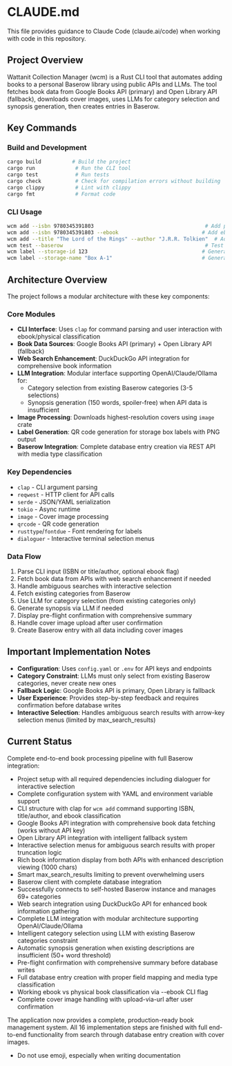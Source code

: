 # CLAUDE.md

This file provides guidance to Claude Code (claude.ai/code) when working with code in this repository.

## Project Overview

Wattanit Collection Manager (wcm) is a Rust CLI tool that automates adding books to a personal Baserow library using public APIs and LLMs. The tool fetches book data from Google Books API (primary) and Open Library API (fallback), downloads cover images, uses LLMs for category selection and synopsis generation, then creates entries in Baserow.

## Key Commands

### Build and Development
```bash
cargo build          # Build the project
cargo run             # Run the CLI tool
cargo test            # Run tests
cargo check           # Check for compilation errors without building
cargo clippy          # Lint with clippy
cargo fmt             # Format code
```

### CLI Usage
```bash
wcm add --isbn 9780345391803                                    # Add physical book by ISBN
wcm add --isbn 9780345391803 --ebook                           # Add ebook by ISBN
wcm add --title "The Lord of the Rings" --author "J.R.R. Tolkien"  # Add book by title/author
wcm test --baserow                                              # Test Baserow connection
wcm label --storage-id 123                                     # Generate QR label by storage ID
wcm label --storage-name "Box A-1"                             # Generate QR label by storage name
```

## Architecture Overview

The project follows a modular architecture with these key components:

### Core Modules
- **CLI Interface**: Uses `clap` for command parsing and user interaction with ebook/physical classification
- **Book Data Sources**: Google Books API (primary) + Open Library API (fallback)
- **Web Search Enhancement**: DuckDuckGo API integration for comprehensive book information
- **LLM Integration**: Modular interface supporting OpenAI/Claude/Ollama for:
  - Category selection from existing Baserow categories (3-5 selections)
  - Synopsis generation (150 words, spoiler-free) when API data is insufficient
- **Image Processing**: Downloads highest-resolution covers using `image` crate
- **Label Generation**: QR code generation for storage box labels with PNG output
- **Baserow Integration**: Complete database entry creation via REST API with media type classification

### Key Dependencies
- `clap` - CLI argument parsing
- `reqwest` - HTTP client for API calls
- `serde` - JSON/YAML serialization
- `tokio` - Async runtime
- `image` - Cover image processing
- `qrcode` - QR code generation
- `rusttype`/`fontdue` - Font rendering for labels
- `dialoguer` - Interactive terminal selection menus

### Data Flow
1. Parse CLI input (ISBN or title/author, optional ebook flag)
2. Fetch book data from APIs with web search enhancement if needed
3. Handle ambiguous searches with interactive selection
4. Fetch existing categories from Baserow
5. Use LLM for category selection (from existing categories only)
6. Generate synopsis via LLM if needed
7. Display pre-flight confirmation with comprehensive summary
8. Handle cover image upload after user confirmation
9. Create Baserow entry with all data including cover images

## Important Implementation Notes

- **Configuration**: Uses `config.yaml` or `.env` for API keys and endpoints
- **Category Constraint**: LLMs must only select from existing Baserow categories, never create new ones
- **Fallback Logic**: Google Books API is primary, Open Library is fallback
- **User Experience**: Provides step-by-step feedback and requires confirmation before database writes
- **Interactive Selection**: Handles ambiguous search results with arrow-key selection menus (limited by max_search_results)

## Current Status

Complete end-to-end book processing pipeline with full Baserow integration:
- Project setup with all required dependencies including dialoguer for interactive selection
- Complete configuration system with YAML and environment variable support
- CLI structure with clap for `wcm add` command supporting ISBN, title/author, and ebook classification
- Google Books API integration with comprehensive book data fetching (works without API key)
- Open Library API integration with intelligent fallback system
- Interactive selection menus for ambiguous search results with proper truncation logic
- Rich book information display from both APIs with enhanced description viewing (1000 chars)
- Smart max_search_results limiting to prevent overwhelming users
- Baserow client with complete database integration
- Successfully connects to self-hosted Baserow instance and manages 69+ categories
- Web search integration using DuckDuckGo API for enhanced book information gathering
- Complete LLM integration with modular architecture supporting OpenAI/Claude/Ollama
- Intelligent category selection using LLM with existing Baserow categories constraint
- Automatic synopsis generation when existing descriptions are insufficient (50+ word threshold)
- Pre-flight confirmation with comprehensive summary before database writes
- Full database entry creation with proper field mapping and media type classification
- Working ebook vs physical book classification via --ebook CLI flag
- Complete cover image handling with upload-via-url after user confirmation

The application now provides a complete, production-ready book management system. All 16 implementation steps are finished with full end-to-end functionality from search through database entry creation with cover images.
- Do not use emoji, especially when writing documentation